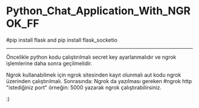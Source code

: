 # Python_Chat_Application_With_NGROK_FF


#pip install flask and pip install flask_socketio
_________________________________________________

Öncelikle python kodu çalıştırılmalı secret key ayarlanmalıdır ve ngrok işlemlerine daha sonra geçilmelidir.

Ngrok kullanabilmek için ngrok sitesinden kayıt olunmalı aut kodu ngrok üzerinden çalıştırılmalı.
Sonrasında:
Ngrok da yazılması gereken 
#ngrok http "istediğiniz port" örneğin: 5000 
yazarak ngrok çalıştırabilirsiniz.

:)

